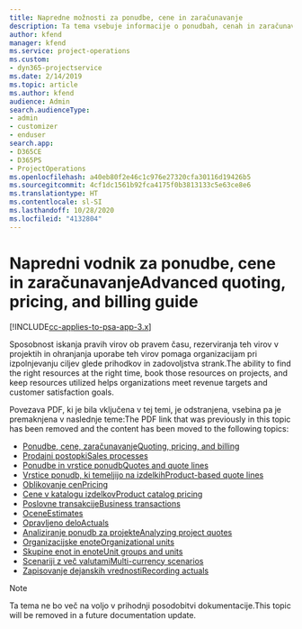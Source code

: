 ```yaml
---
title: Napredne možnosti za ponudbe, cene in zaračunavanje
description: Ta tema vsebuje informacije o ponudbah, cenah in zaračunavanju v aplikaciji Project Service Automation.
author: kfend
manager: kfend
ms.service: project-operations
ms.custom:
- dyn365-projectservice
ms.date: 2/14/2019
ms.topic: article
ms.author: kfend
audience: Admin
search.audienceType:
- admin
- customizer
- enduser
search.app:
- D365CE
- D365PS
- ProjectOperations
ms.openlocfilehash: a40eb80f2e46c1c976e27320cfa30116d19426b5
ms.sourcegitcommit: 4cf1dc1561b92fca4175f0b3813133c5e63ce8e6
ms.translationtype: HT
ms.contentlocale: sl-SI
ms.lasthandoff: 10/28/2020
ms.locfileid: "4132804"
---
```

# <a name="advanced-quoting-pricing-and-billing-guide"></a><span data-ttu-id="43185-103">Napredni vodnik za ponudbe, cene in zaračunavanje</span><span class="sxs-lookup"><span data-stu-id="43185-103">Advanced quoting, pricing, and billing guide</span></span>

[!INCLUDE[cc-applies-to-psa-app-3.x](../../includes/cc-applies-to-psa-app-3x.md)]

<span data-ttu-id="43185-104">Sposobnost iskanja pravih virov ob pravem času, rezerviranja teh virov v projektih in ohranjanja uporabe teh virov pomaga organizacijam pri izpolnjevanju ciljev glede prihodkov in zadovoljstva strank.</span><span class="sxs-lookup"><span data-stu-id="43185-104">The ability to find the right resources at the right time, book those resources on projects, and keep resources utilized helps organizations meet revenue targets and customer satisfaction goals.</span></span> 

<span data-ttu-id="43185-105">Povezava PDF, ki je bila vključena v tej temi, je odstranjena, vsebina pa je premaknjena v naslednje teme:</span><span class="sxs-lookup"><span data-stu-id="43185-105">The PDF link that was previously in this topic has been removed and the content has been moved to the following topics:</span></span>

- [<span data-ttu-id="43185-106">Ponudbe, cene, zaračunavanje</span><span class="sxs-lookup"><span data-stu-id="43185-106">Quoting, pricing, and billing</span></span>](../quote-bill-price.md)
- [<span data-ttu-id="43185-107">Prodajni postopki</span><span class="sxs-lookup"><span data-stu-id="43185-107">Sales processes</span></span>](../basic-sales-process.md)
- [<span data-ttu-id="43185-108">Ponudbe in vrstice ponudb</span><span class="sxs-lookup"><span data-stu-id="43185-108">Quotes and quote lines</span></span>](../basic-quote-lines.md)
- [<span data-ttu-id="43185-109">Vrstice ponudb, ki temeljijo na izdelkih</span><span class="sxs-lookup"><span data-stu-id="43185-109">Product-based quote lines</span></span>](../product-based-quote-lines.md)
- [<span data-ttu-id="43185-110">Oblikovanje cen</span><span class="sxs-lookup"><span data-stu-id="43185-110">Pricing</span></span>](../basic-pricing.md)
- [<span data-ttu-id="43185-111">Cene v katalogu izdelkov</span><span class="sxs-lookup"><span data-stu-id="43185-111">Product catalog pricing</span></span>](../product-catalog-pricing.md)
- [<span data-ttu-id="43185-112">Poslovne transakcije</span><span class="sxs-lookup"><span data-stu-id="43185-112">Business transactions</span></span>](../basic-business-transactions.md)
- [<span data-ttu-id="43185-113">Ocene</span><span class="sxs-lookup"><span data-stu-id="43185-113">Estimates</span></span>](../estimates.md)
- [<span data-ttu-id="43185-114">Opravljeno delo</span><span class="sxs-lookup"><span data-stu-id="43185-114">Actuals</span></span>](../actuals.md)
- [<span data-ttu-id="43185-115">Analiziranje ponudb za projekte</span><span class="sxs-lookup"><span data-stu-id="43185-115">Analyzing project quotes</span></span>](../basic-analyzing-quotes.md)
- [<span data-ttu-id="43185-116">Organizacijske enote</span><span class="sxs-lookup"><span data-stu-id="43185-116">Organizational units</span></span>](../advanced-organizational.md)
- [<span data-ttu-id="43185-117">Skupine enot in enote</span><span class="sxs-lookup"><span data-stu-id="43185-117">Unit groups and units</span></span>](../advanced-units.md)
- [<span data-ttu-id="43185-118">Scenariji z več valutami</span><span class="sxs-lookup"><span data-stu-id="43185-118">Multi-currency scenarios</span></span>](../advanced-currency.md)
- [<span data-ttu-id="43185-119">Zapisovanje dejanskih vrednosti</span><span class="sxs-lookup"><span data-stu-id="43185-119">Recording actuals</span></span>](../advanced-actuals.md)

> [!NOTE]
> <span data-ttu-id="43185-120">Ta tema ne bo več na voljo v prihodnji posodobitvi dokumentacije.</span><span class="sxs-lookup"><span data-stu-id="43185-120">This topic will be removed in a future documentation update.</span></span> 
